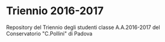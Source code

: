 # Triennio 2016-2017

Repository del Triennio degli studenti classe A.A.2016-2017 del Conservatorio
"C.Pollini" di Padova
